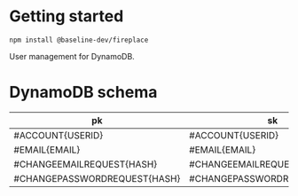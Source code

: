 # Getting started

```
npm install @baseline-dev/fireplace
```

User management for DynamoDB.

# DynamoDB schema

| pk                           | sk                           |
|------------------------------|------------------------------|
| #ACCOUNT{USERID}             | #ACCOUNT{USERID}             |
| #EMAIL{EMAIL}                | #EMAIL{EMAIL}                |
| #CHANGEEMAILREQUEST{HASH}    | #CHANGEEMAILREQUEST{HASH}    |
| #CHANGEPASSWORDREQUEST{HASH} | #CHANGEPASSWORDREQUEST{HASH} |

